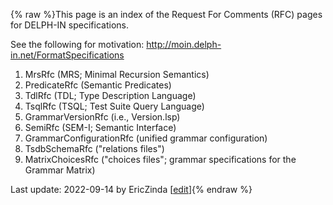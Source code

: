 {% raw %}This page is an index of the Request For Comments (RFC) pages for
DELPH-IN specifications.

See the following for motivation:
<http://moin.delph-in.net/FormatSpecifications>

1. MrsRfc (MRS; Minimal Recursion Semantics)
2. PredicateRfc (Semantic Predicates)
3. TdlRfc (TDL; Type Description Language)
4. TsqlRfc (TSQL; Test Suite Query Language)
5. GrammarVersionRfc (i.e., Version.lsp)
6. SemiRfc (SEM-I; Semantic Interface)
7. GrammarConfigurationRfc (unified grammar
configuration)
8. TsdbSchemaRfc ("relations files")
9. MatrixChoicesRfc ("choices files"; grammar
specifications for the Grammar Matrix)

Last update: 2022-09-14 by EricZinda [[edit](https://github.com/delph-in/docs/wiki/DelphinRFCs/_edit)]{% endraw %}